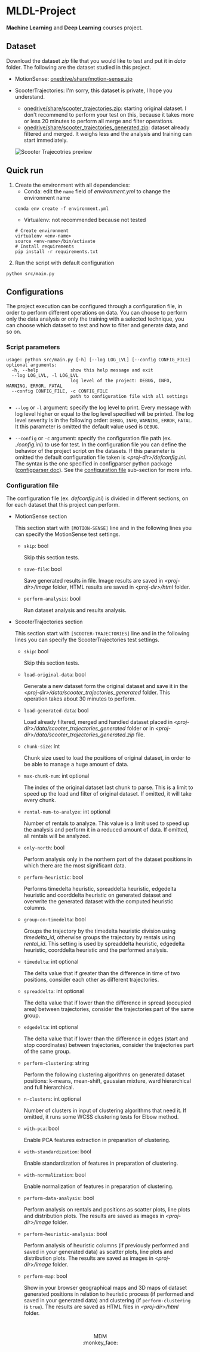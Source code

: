 # MLDL-Project

**Machine Learning** and **Deep Learning** courses project.

## Dataset

Download the dataset _zip_ file that you would like to test and put it in _data_ folder.
The following are the dataset studied in this project. 

- MotionSense: [onedrive/share/motion-sense.zip](https://univr-my.sharepoint.com/:f:/g/personal/mirco_demarchi_studenti_univr_it/EmrqN3xmDvpPhRJYkfnzKisBo6QmwF6T-aETpU88e4ozpw?e=pHP7PQ)

- ScooterTrajectories: I'm sorry, this dataset is private, I hope you understand.
    - [onedrive/share/scooter_trajectories.zip](): starting original dataset. I don't recommend to perform your test on this, because it takes more or less 20 minutes to perform all merge and filter operations.
    - [onedrive/share/scooter_trajectories_generated.zip](): dataset already filtered and merged. It weighs less and the analysis and training can start immediately.

    ![Scooter Trajecotries preview](./image/k-means-plot.png)


## Quick run

1. Create the environment with all dependencies:
    - Conda: edit the `name` field of _environment.yml_ to change the environment name
    ```
    conda env create -f environment.yml
    ```
    - Virtualenv: not recommended because not tested
    ```
    # Create environment
    virtualenv <env-name>
    source <env-name>/bin/activate
    # Install requirements
    pip install -r requirements.txt 
    ```
2. Run the script with default configuration
```
python src/main.py
```

## Configurations

The project execution can be configured through a configuration file, in order to perform different operations on data. You can choose to perform only the data analysis or only the training with a selected technique, you can choose which dataset to test and how to filter and generate data, and so on. 

### Script parameters

```
usage: python src/main.py [-h] [--log LOG_LVL] [--config CONFIG_FILE]
optional arguments:
  -h, --help            show this help message and exit
  --log LOG_LVL, -l LOG_LVL
                        log level of the project: DEBUG, INFO, WARNING, ERROR, FATAL
  --config CONFIG_FILE, -c CONFIG_FILE
                        path to configuration file with all settings
```

- `--log` or `-l` argument: specify the log level to print. Every message with log level higher or equal to the log level specified will be printed. The log level severity is in the following order: `DEBUG`, `INFO`, `WARNING`, `ERROR`, `FATAL`. It this parameter is omitted the default value used is `DEBUG`.

- `--config` or `-c` argument: specify the configuration file path (ex. _./config.ini_) to use for test. In the configuration file you can define the behavior of the project script on the datasets. If this parameter is omitted the default configuration file taken is _\<proj-dir\>/defconfig.ini_. The syntax is the one specified in configparser python package ([configparser doc](https://docs.python.org/3/library/configparser.html)). See the [configuration file](#configuration-file) sub-section for more info.

### Configuration file

The configuration file (ex. _defconfig.ini_) is divided in different sections, on for each dataset that this project can perform. 

- MotionSense section

    This section start with `[MOTION-SENSE]` line and in the following lines you can specify the MotionSense test settings.

    - `skip`: bool
        
        Skip this section tests.

    - `save-file`: bool

        Save generated results in file. Image results are saved in _\<proj-dir\>/image_ folder, HTML results are saved in _\<proj-dir\>/html_ folder.

    - `perform-analysis`: bool

        Run dataset analysis and results analysis.


- ScooterTrajectories section

    This section start with `[SCOOTER-TRAJECTORIES]` line and in the following lines you can specify the ScooterTrajectories test settings.

    - `skip`: bool
        
        Skip this section tests.

    - `load-original-data`: bool

        Generate a new dataset form the original dataset and save it in the _\<proj-dir\>/data/scooter_trajectories_generated_ folder. This operation takes about 30 minutes to perform.

    - `load-generated-data`: bool

        Load already filtered, merged and handled dataset placed in _\<proj-dir\>/data/scooter_trajectories_generated_ folder or in _\<proj-dir\>/data/scooter_trajectories_generated.zip_ file.

    - `chunk-size`: int

        Chunk size used to load the positions of original dataset, in order to be able to manage a huge amount of data. 

    - `max-chunk-num`: int optional

        The index of the original dataset last chunk to parse. This is a limit to speed up the load and filter of original dataset. If omitted, it will take every chunk.  

    - `rental-num-to-analyze`: int optional

        Number of rentals to analyze. This value is a limit used to speed up the analysis and perform it in a reduced amount of data. If omitted, all rentals will be analyzed.

    - `only-north`: bool

        Perform analysis only in the northern part of the dataset positions in which there are the most significant data.

    - `perform-heuristic`: bool

        Performs timedelta heuristic, spreaddelta heuristic, edgedelta heuristic and coorddelta heuristic on generated dataset and overwrite the generated dataset with the computed heuristic columns.

    - `group-on-timedelta`: bool

        Groups the trajectory by the timedelta heuristic division using _timedelta_id_, otherwise groups the trajectory by rentals using _rental_id_. This setting is used by spreaddelta heuristic, edgedelta heuristic, coorddelta heuristic and the performed analysis. 

    - `timedelta`: int optional

        The delta value that if greater than the difference in time of two positions, consider each other as different trajectories. 

    - `spreaddelta`: int optional

        The delta value that if lower than the difference in spread (occupied area) between trajectories, consider the trajectories part of the same group.

    - `edgedelta`: int optional 

        The delta value that if lower than the difference in edges (start and stop coordinates) between trajectories, consider the trajectories part of the same group.

    - `perform-clustering`: string

        Perform the following clustering algorithms on generated dataset positions: k-means, mean-shift, gaussian mixture, ward hierarchical and full hierarchical.

    - `n-clusters`: int optional

        Number of clusters in input of clustering algorithms that need it. If omitted, it runs some WCSS clustering tests for Elbow method.

    - `with-pca`: bool

        Enable PCA features extraction in preparation of clustering.

    - `with-standardization`: bool

        Enable standardization of features in preparation of clustering.

    - `with-normalization`: bool

        Enable normalization of features in preparation of clustering.

    - `perform-data-analysis`: bool

        Perform analysis on rentals and positions as scatter plots, line plots and distribution plots. The results are saved as images in _\<proj-dir\>/image_ folder.

    - `perform-heuristic-analysis`: bool

        Perform analysis of heuristic columns (if previously performed and saved in your generated data) as scatter plots, line plots and distribution plots. The results are saved as images in _\<proj-dir\>/image_ folder.

    - `perform-map`: bool

        Show in your browser geographical maps and 3D maps of dataset generated positions in relation to heuristic process (if performed and saved in your generated data) and clustering (if `perform-clustering` is `true`). The results are saved as HTML files in _\<proj-dir\>/html_ folder.


<br>
<p align="center">
    MDM <br>
    :monkey_face:
</p>
